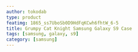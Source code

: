 ```yaml
---
author: tokodab
type: product
featimg: 1865_ss7UboSb0D9HdFqKCwh6fhtW_6-5
title: Grumpy Cat Knight Samsung Galaxy S9 Case
tags: [samsung, galaxy, s9]
category: [samsung]
---
```

